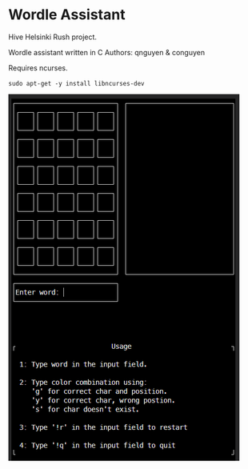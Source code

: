 # Wordle Assistant

Hive Helsinki Rush project.

Wordle assistant written in C
Authors: qnguyen & conguyen

Requires ncurses.
```console
sudo apt-get -y install libncurses-dev
```
![Screenshot](images/wordle-assistant1.png)
